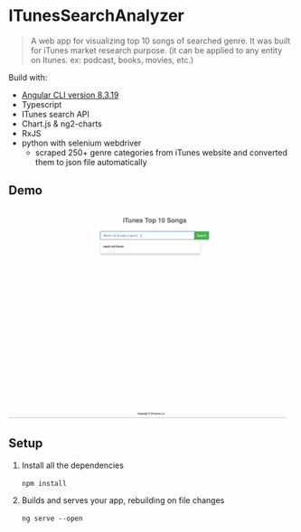 # ITunesSearchAnalyzer

> A web app for visualizing top 10 songs of searched genre. It was built for iTunes market research purpose. (it can be applied to any entity on Itunes. ex: podcast, books, movies, etc.)

Build with:
- [Angular CLI version 8.3.19](https://github.com/angular/angular-cli)
- Typescript
- ITunes search API
- Chart.js & ng2-charts
- RxJS
- python with selenium webdriver
  - scraped 250+ genre categories from iTunes website and converted them to json file automatically

## Demo
![](demo.gif)


## Setup
1. Install all the dependencies

   ```npm install```

2. Builds and serves your app, rebuilding on file changes

   ```ng serve --open```


